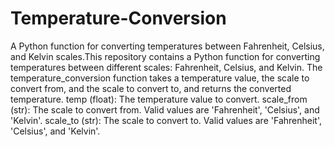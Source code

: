 # Temperature-Conversion
A Python function for converting temperatures between Fahrenheit, Celsius, and Kelvin scales.This repository contains a Python function for converting temperatures between different scales: Fahrenheit, Celsius, and Kelvin. The temperature_conversion function takes a temperature value, the scale to convert from, and the scale to convert to, and returns the converted temperature.
temp (float): The temperature value to convert.
scale_from (str): The scale to convert from. Valid values are 'Fahrenheit', 'Celsius', and 'Kelvin'.
scale_to (str): The scale to convert to. Valid values are 'Fahrenheit', 'Celsius', and 'Kelvin'.

